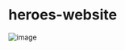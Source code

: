 # heroes-website
![image](https://user-images.githubusercontent.com/89982670/169696633-fa237d41-9ac0-4161-9621-93893334e136.png)
